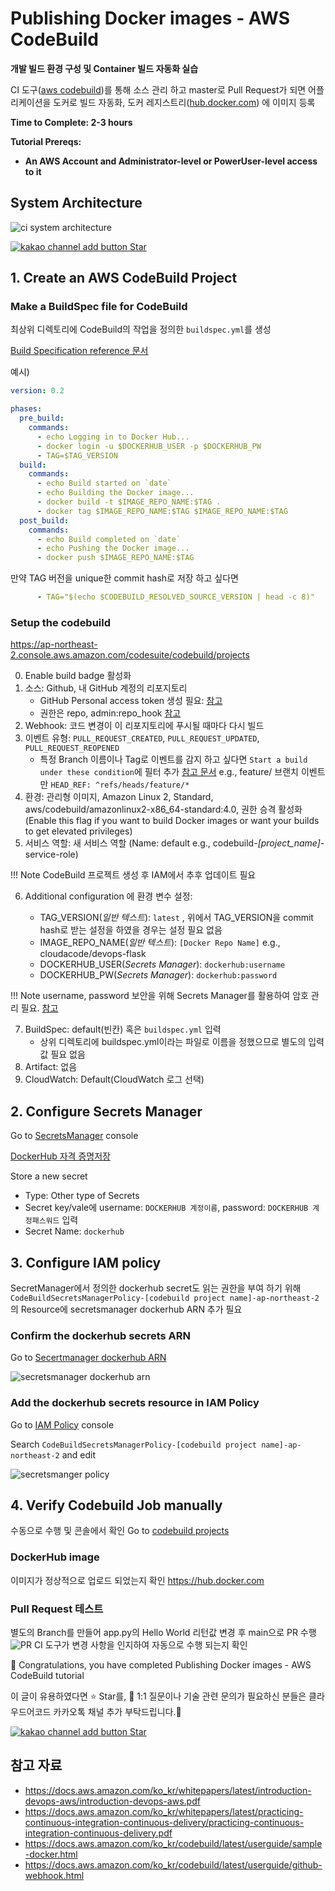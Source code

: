 # Publishing Docker images - AWS CodeBuild

**개발 빌드 환경 구성 및 Container 빌드 자동화 실습**

CI 도구([aws codebuild](https://aws.amazon.com/codebuild/))를 통해 소스 관리 하고 master로 Pull Request가 되면 어플리케이션을 도커로 빌드 자동화, 도커 레지스트리([hub.docker.com](https://hub.docker.com/)) 에 이미지 등록

**Time to Complete: 2-3 hours**

**Tutorial Prereqs:**

* **An AWS Account and Administrator-level or PowerUser-level access to it**

## System Architecture
![ci system architecture](assets/ci-system-architecture.png)

<div>
<a id="channel-add-button" target="_blank" href="http://pf.kakao.com/_nxoaTs">
  <img src="../../../assets/channel_add_small.png" alt="kakao channel add button"/>
</a>
<a class="github-button" href="https://github.com/cloudacode/tutorials" data-icon="octicon-star" data-size="large" data-show-count="true" aria-label="Star cloudacode/tutorials on GitHub">Star</a>
</div>

## 1. Create an AWS CodeBuild Project

### Make a BuildSpec file for CodeBuild

최상위 디렉토리에 CodeBuild의 작업을 정의한 `buildspec.yml`를 생성

[Build Specification reference 문서](https://docs.aws.amazon.com/ko_kr/codebuild/latest/userguide/build-spec-ref.html)

예시)
```yaml
version: 0.2

phases:
  pre_build:
    commands:
      - echo Logging in to Docker Hub...
      - docker login -u $DOCKERHUB_USER -p $DOCKERHUB_PW
      - TAG=$TAG_VERSION
  build:
    commands:
      - echo Build started on `date`
      - echo Building the Docker image...
      - docker build -t $IMAGE_REPO_NAME:$TAG .
      - docker tag $IMAGE_REPO_NAME:$TAG $IMAGE_REPO_NAME:$TAG
  post_build:
    commands:
      - echo Build completed on `date`
      - echo Pushing the Docker image...
      - docker push $IMAGE_REPO_NAME:$TAG
```

만약 TAG 버전을 unique한 commit hash로 저장 하고 싶다면
```yaml
      - TAG="$(echo $CODEBUILD_RESOLVED_SOURCE_VERSION | head -c 8)"
```

### Setup the codebuild

https://ap-northeast-2.console.aws.amazon.com/codesuite/codebuild/projects

0. Enable build badge 활성화
1. 소스: Github, 내 GitHub 계정의 리포지토리
   - GitHub Personal access token 생성 필요: [참고](https://docs.github.com/en/free-pro-team@latest/github/authenticating-to-github/creating-a-personal-access-token)
   - 권한은 repo, admin:repo_hook [참고](https://docs.aws.amazon.com/codebuild/latest/userguide/access-tokens.html#access-tokens-github)
2. Webhook: 코드 변경이 이 리포지토리에 푸시될 때마다 다시 빌드
3. 이벤트 유형: `PULL_REQUEST_CREATED`, `PULL_REQUEST_UPDATED`, `PULL_REQUEST_REOPENED`
   - 특정 Branch 이름이나 Tag로 이벤트를 감지 하고 싶다면 `Start a build under these condition`에 필터 추가 [참고 문서](https://docs.aws.amazon.com/codebuild/latest/userguide/github-webhook.html)
   e.g., feature/ 브랜치 이벤트만 `HEAD_REF: ^refs/heads/feature/*`
4. 환경: 관리형 이미지, Amazon Linux 2, Standard, aws/codebuild/amazonlinux2-x86_64-standard:4.0, 권한 승격 활성화 (Enable this flag if you want to build Docker images or want your builds to get elevated privileges)
5. 서비스 역할: 새 서비스 역할 (Name: default e.g., codebuild-*[project_name]*-service-role)

!!! Note
      CodeBuild 프로젝트 생성 후 IAM에서 추후 업데이트 필요

6. Additional configuration 에 환경 변수 설정:

   - TAG_VERSION(*일반 텍스트*): `latest` , 위에서 TAG_VERSION을 commit hash로 받는 설정을 하였을 경우는 설정 필요 없음
   - IMAGE_REPO_NAME(*일반 텍스트*): `[Docker Repo Name]` e.g., cloudacode/devops-flask
   - DOCKERHUB_USER(*Secrets Manager*): `dockerhub:username`
   - DOCKERHUB_PW(*Secrets Manager*): `dockerhub:password`

!!! Note
      username, password 보안을 위해 Secrets Manager를 활용하여 암호 관리 필요. [참고](https://aws.amazon.com/premiumsupport/knowledge-center/codebuild-docker-pull-image-error/?nc1=h_ls#Store_your_DockerHub_credentials_with_AWS_Secrets_Manager)

7. BuildSpec: default(빈칸) 혹은 `buildspec.yml` 입력
   - 상위 디렉토리에 buildspec.yml이라는 파일로 이름을 정했으므로 별도의 입력값 필요 없음
8. Artifact: 없음
9. CloudWatch: Default(CloudWatch 로그 선택)

## 2. Configure Secrets Manager
Go to [SecretsManager](https://ap-northeast-2.console.aws.amazon.com/secretsmanager/home) console

[DockerHub 자격 증명저장](https://aws.amazon.com/premiumsupport/knowledge-center/codebuild-docker-pull-image-error/?nc1=h_ls#Store_your_DockerHub_credentials_with_AWS_Secrets_Manager)

Store a new secret
   - Type: Other type of Secrets
   - Secret key/vale에 username: `DOCKERHUB 계정이름`, password: `DOCKERHUB 계정패스워드` 입력
   - Secret Name: `dockerhub`

## 3. Configure IAM policy

SecretManager에서 정의한 dockerhub secret도 읽는 권한을 부여 하기 위해
`CodeBuildSecretsManagerPolicy-[codebuild project name]-ap-northeast-2`의 Resource에 secretsmanager dockerhub ARN 추가 필요

### Confirm the dockerhub secrets ARN

Go to [Secertmanager dockerhub ARN](https://ap-northeast-2.console.aws.amazon.com/secretsmanager/home?region=ap-northeast-2#/secret?name=dockerhub)

![secretsmanager dockerhub arn](assets/secretsmanager-dockerhub-arn.png)

### Add the dockerhub secrets resource in IAM Policy

Go to [IAM Policy](https://console.aws.amazon.com/iam/home?region=ap-northeast-2#/policies) console

Search `CodeBuildSecretsManagerPolicy-[codebuild project name]-ap-northeast-2` and edit

![secretsmanger policy](assets/codbuildpolicy-secretarn.png)

## 4. Verify Codebuild Job manually

수동으로 수행 및 콘솔에서 확인
Go to [codebuild projects](https://ap-northeast-2.console.aws.amazon.com/codesuite/codebuild/projects)

### DockerHub image

이미지가 정상적으로 업로드 되었는지 확인
https://hub.docker.com

### Pull Request 테스트

별도의 Branch를 만들어 app.py의 Hello World 리턴값 변경 후 main으로 PR 수행
![PR](./assets/build_process_by_github_webhook.png)
CI 도구가 변경 사항을 인지하여 자동으로 수행 되는지 확인

🎉 Congratulations, you have completed Publishing Docker images - AWS CodeBuild tutorial

이 글이 유용하였다면 ⭐ Star를, 💬 1:1 질문이나 기술 관련 문의가 필요하신 분들은 클라우드어코드 카카오톡 채널 추가 부탁드립니다.🤗

<div>
<a id="channel-add-button" target="_blank" href="http://pf.kakao.com/_nxoaTs">
  <img src="../../../assets/channel_add_small.png" alt="kakao channel add button"/>
</a>
<a class="github-button" href="https://github.com/cloudacode/tutorials" data-icon="octicon-star" data-size="large" data-show-count="true" aria-label="Star cloudacode/tutorials on GitHub">Star</a>
</div>

<script async defer src="https://buttons.github.io/buttons.js"></script>

## 참고 자료
- https://docs.aws.amazon.com/ko_kr/whitepapers/latest/introduction-devops-aws/introduction-devops-aws.pdf
- https://docs.aws.amazon.com/ko_kr/whitepapers/latest/practicing-continuous-integration-continuous-delivery/practicing-continuous-integration-continuous-delivery.pdf
- https://docs.aws.amazon.com/ko_kr/codebuild/latest/userguide/sample-docker.html
- https://docs.aws.amazon.com/ko_kr/codebuild/latest/userguide/github-webhook.html
